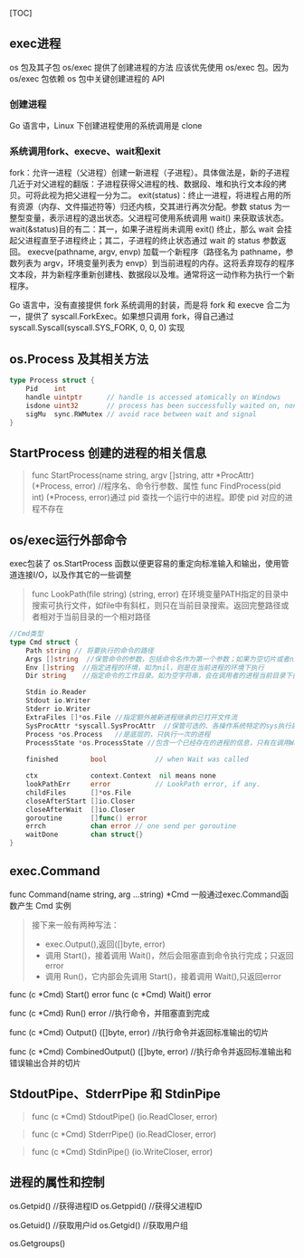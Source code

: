 [TOC]

## exec进程
os 包及其子包 os/exec 提供了创建进程的方法
应该优先使用 os/exec 包。因为 os/exec 包依赖 os 包中关键创建进程的 API


### 创建进程
Go 语言中，Linux 下创建进程使用的系统调用是 clone


### 系统调用fork、execve、wait和exit
fork：允许一进程（父进程）创建一新进程（子进程）。具体做法是，新的子进程几近于对父进程的翻版：子进程获得父进程的栈、数据段、堆和执行文本段的拷贝。可将此视为把父进程一分为二。
exit(status)：终止一进程，将进程占用的所有资源（内存、文件描述符等）归还内核，交其进行再次分配。参数 status 为一整型变量，表示进程的退出状态。父进程可使用系统调用 wait() 来获取该状态。
wait(&status)目的有二：其一，如果子进程尚未调用 exit() 终止，那么 wait 会挂起父进程直至子进程终止；其二，子进程的终止状态通过 wait 的 status 参数返回。
execve(pathname, argv, envp) 加载一个新程序（路径名为 pathname，参数列表为 argv，环境变量列表为 envp）到当前进程的内存。这将丢弃现存的程序文本段，并为新程序重新创建栈、数据段以及堆。通常将这一动作称为执行一个新程序。

Go 语言中，没有直接提供 fork 系统调用的封装，而是将 fork 和 execve 合二为一，提供了 syscall.ForkExec。如果想只调用 fork，得自己通过 syscall.Syscall(syscall.SYS_FORK, 0, 0, 0) 实现


## os.Process 及其相关方法
```go
type Process struct {
	Pid    int
	handle uintptr      // handle is accessed atomically on Windows
	isdone uint32       // process has been successfully waited on, non zero if true
	sigMu  sync.RWMutex // avoid race between wait and signal
}
```

## StartProcess 创建的进程的相关信息
>func StartProcess(name string, argv []string, attr *ProcAttr) (*Process, error)   //程序名、命令行参数、属性
>func FindProcess(pid int) (*Process, error)通过 pid 查找一个运行中的进程。即使 pid 对应的进程不存在


## os/exec运行外部命令
exec包装了 os.StartProcess 函数以便更容易的重定向标准输入和输出，使用管道连接I/O，以及作其它的一些调整

>func LookPath(file string) (string, error)
>在环境变量PATH指定的目录中搜索可执行文件，如file中有斜杠，则只在当前目录搜索。返回完整路径或者相对于当前目录的一个相对路径

```go
//Cmd类型
type Cmd struct {
	Path string // 将要执行的命令的路径
	Args []string  //保管命令的参数，包括命令名作为第一个参数；如果为空切片或者nil，相当于无参数命令
	Env []string  //指定进程的环境，如为nil，则是在当前进程的环境下执行
	Dir string    //指定命令的工作目录。如为空字符串，会在调用者的进程当前目录下执行

	Stdin io.Reader
	Stdout io.Writer
	Stderr io.Writer
	ExtraFiles []*os.File //指定额外被新进程继承的已打开文件流
	SysProcAttr *syscall.SysProcAttr  //保管可选的、各操作系统特定的sys执行属性
	Process *os.Process   //是底层的，只执行一次的进程
	ProcessState *os.ProcessState //包含一个已经存在的进程的信息，只有在调用Wait或Run后才可用
    
	finished        bool            // when Wait was called

	ctx             context.Context  nil means none
	lookPathErr     error           // LookPath error, if any.
	childFiles      []*os.File
	closeAfterStart []io.Closer
	closeAfterWait  []io.Closer
	goroutine       []func() error
	errch           chan error // one send per goroutine
	waitDone        chan struct{}
}
``` 

## exec.Command
func Command(name string, arg ...string) *Cmd
一般通过exec.Command函数产生 Cmd 实例

>接下来一般有两种写法：
>	- exec.Output(),返回([]byte, error)
>	- 调用 Start()，接着调用 Wait()，然后会阻塞直到命令执行完成；只返回error
>	- 调用 Run()，它内部会先调用 Start()，接着调用 Wait(),只返回error
 
 func (c *Cmd) Start() error
 func (c *Cmd) Wait() error
 
 func (c *Cmd) Run() error  //执行命令，并阻塞直到完成
 
 func (c *Cmd) Output() ([]byte, error)   //执行命令并返回标准输出的切片
 
 func (c *Cmd) CombinedOutput() ([]byte, error) //执行命令并返回标准输出和错误输出合并的切片
 
 
 ## StdoutPipe、StderrPipe 和 StdinPipe
 
 >func (c *Cmd) StdoutPipe() (io.ReadCloser, error)
 
 >func (c *Cmd) StderrPipe() (io.ReadCloser, error)
 
 >func (c *Cmd) StdinPipe() (io.WriteCloser, error)
 
 
 
 ## 进程的属性和控制
 os.Getpid()    //获得进程ID 
 os.Getppid()   //获得父进程ID
 
 os.Getuid()  //获取用户id
 os.Getgid()  //获取用户组
 
 os.Getgroups()
